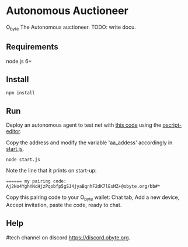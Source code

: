 # Autonomous Auctioneer

O<sub>byte</sub> The Autonomous auctioneer.  TODO: write docu.

## Requirements

node.js 6+

## Install
```
npm install
```
## Run
Deploy an autonomous agent to test net with [this code](./agent_code.txt) using the [oscript-editor](https://oscript-editor.firebaseapp.com/).

Copy the address and modify the variable 'aa_addess' accordingly in [start.js](./start.js).

```
node start.js
```
Note the line that it prints on start-up:
```
====== my pairing code: Aj2No4YghYNcHjzPqobfp5gSJ4jyaBqnhF2dK7lEsMZ+@obyte.org/bb#*
```
Copy this pairing code to your O<sub>byte</sub> wallet: Chat tab, Add a new device, Accept invitation, paste the code, ready to chat.

## Help

\#tech channel on discord https://discord.obyte.org.
